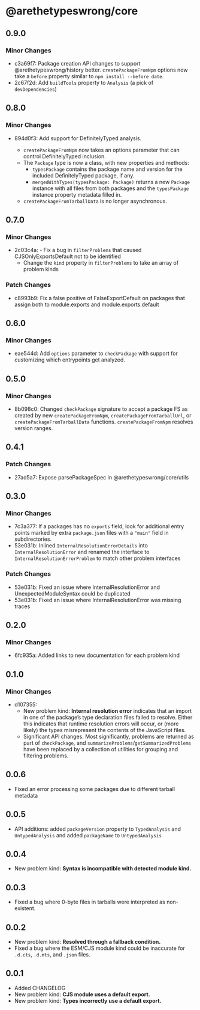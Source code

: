 # @arethetypeswrong/core

## 0.9.0

### Minor Changes

- c3a69f7: Package creation API changes to support @arethetypeswrong/history better. `createPackageFromNpm` options now take a `before` property similar to `npm install --before date`.
- 2c67f2d: Add `buildTools` property to `Analysis` (a pick of `devDependencies`)

## 0.8.0

### Minor Changes

- 894d0f3: Add support for DefinitelyTyped analysis.

  - `createPackageFromNpm` now takes an options parameter that can control DefinitelyTyped inclusion.
  - The `Package` type is now a class, with new properties and methods:
    - `typesPackage` contains the package name and version for the included DefinitelyTyped package, if any.
    - `mergedWithTypes(typesPackage: Package)` returns a new `Package` instance with all files from both packages and the `typesPackage` instance property metadata filled in.
  - `createPackageFromTarballData` is no longer asynchronous.

## 0.7.0

### Minor Changes

- 2c03c4a: - Fix a bug in `filterProblems` that caused CJSOnlyExportsDefault not to be identified
  - Change the `kind` property in `filterProblems` to take an array of problem kinds

### Patch Changes

- c8993b9: Fix a false positive of FalseExportDefault on packages that assign both to module.exports and module.exports.default

## 0.6.0

### Minor Changes

- eae544d: Add `options` parameter to `checkPackage` with support for customizing which entrypoints get analyzed.

## 0.5.0

### Minor Changes

- 8b098c0: Changed `checkPackage` signature to accept a package FS as created by new `createPackageFromNpm`, `createPackageFromTarballUrl`, or `createPackageFromTarballData` functions. `createPackageFromNpm` resolves version ranges.

## 0.4.1

### Patch Changes

- 27ad5a7: Expose parsePackageSpec in @arethetypeswrong/core/utils

## 0.3.0

### Minor Changes

- 7c3a377: If a packages has no `exports` field, look for additional entry points marked by extra `package.json` files with a `"main"` field in subdirectories.
- 53e031b: Inlined `InternalResolutionErrorDetails` into `InternalResolutionError` and renamed the interface to `InternalResolutionErrorProblem` to match other problem interfaces

### Patch Changes

- 53e031b: Fixed an issue where InternalResolutionError and UnexpectedModuleSyntax could be duplicated
- 53e031b: Fixed an issue where InternalResolutionError was missing traces

## 0.2.0

### Minor Changes

- 6fc935a: Added links to new documentation for each problem kind

## 0.1.0

### Minor Changes

- d107355:
  - New problem kind: **Internal resolution error** indicates that an import in one of the package’s type declaration files failed to resolve. Either this indicates that runtime resolution errors will occur, or (more likely) the types misrepresent the contents of the JavaScript files.
  - Significant API changes. Most significantly, problems are returned as part of `checkPackage`, and `summarizeProblems`/`getSummarizedProblems` have been replaced by a collection of utilities for grouping and filtering problems.

## 0.0.6

- Fixed an error processing some packages due to different tarball metadata

## 0.0.5

- API additions: added `packageVersion` property to `TypedAnalysis` and `UntypedAnalysis` and added `packageName` to `UntypedAnalysis`

## 0.0.4

- New problem kind: **Syntax is incompatible with detected module kind.**

## 0.0.3

- Fixed a bug where 0-byte files in tarballs were interpreted as non-existent.

## 0.0.2

- New problem kind: **Resolved through a fallback condition.**
- Fixed a bug where the ESM/CJS module kind could be inaccurate for `.d.cts`, `.d.mts`, and `.json` files.

## 0.0.1

- Added CHANGELOG
- New problem kind: **CJS module uses a default export.**
- New problem kind: **Types incorrectly use a default export.**
